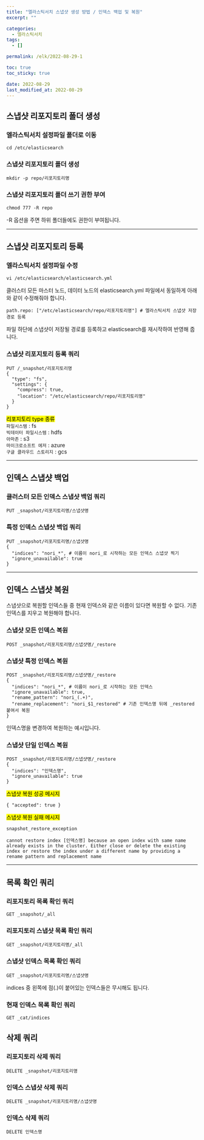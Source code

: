 ```yaml
---
title: "엘라스틱서치 스냅샷 생성 방법 / 인덱스 백업 및 복원"
excerpt: ""

categories:
  - 엘라스틱서치
tags:
  - []

permalink: /elk/2022-08-29-1

toc: true
toc_sticky: true

date: 2022-08-29
last_modified_at: 2022-08-29
---
```


## 스냅샷 리포지토리 폴더 생성

### 엘라스틱서치 설정파일 폴더로 이동
```
cd /etc/elasticsearch
```

### 스냅샷 리포지토리 폴더 생성
```
mkdir -p repo/리포지토리명
```

### 스냅샷 리포지토리 폴더 쓰기 권한 부여
```
chmod 777 -R repo
```
-R 옵션을 주면 하위 폴더들에도 권한이 부여됩니다.

---

## 스냅샷 리포지토리 등록

### 엘라스틱서치 설정파일 수정
```
vi /etc/elasticsearch/elasticsearch.yml
```
클러스터 모든 마스터 노드, 데이터 노드의 elasticsearch.yml 파일에서 동일하게 아래와 같이 수정해줘야 합니다.
```
path.repo: ["/etc/elasticsearch/repo/리포지토리명"] # 엘라스틱서치 스냅샷 저장 경로 등록
```
파일 하단에 스냅샷이 저장될 경로를 등록하고 elasticsearch를 재시작하여 반영해 줍니다.

### 스냅샷 리포지토리 등록 쿼리
```
PUT /_snapshot/리포지토리명
{
  "type": "fs",
  "settings": {
    "compress": true,
    "location": "/etc/elasticsearch/repo/리포지토리명"
  }
}
```

<mark>리포지토리 type 종류</mark>  
`파일시스템` : fs  
`빅데이터 파일시스템` : hdfs  
`아마존` : s3  
`마이크로소프트 에저` : azure  
`구글 클라우드 스토리지` : gcs  

---

## 인덱스 스냅샷 백업

### 클러스터 모든 인덱스 스냅샷 백업 쿼리
```
PUT _snapshot/리포지토리명/스냅샷명
```

### 특정 인덱스 스냅샷 백업 쿼리
```
PUT _snapshot/리포지토리명/스냅샷명
{
  "indices": "nori_*", # 이름이 nori_로 시작하는 모든 인덱스 스냅샷 찍기
  "ignore_unavailable": true
}
```

---

## 인덱스 스냅샷 복원

스냅샷으로 복원할 인덱스들 중 현재 인덱스와 같은 이름이 있다면 복원할 수 없다. 기존 인덱스를 지우고 복원해야 합니다.

### 스냅샷 모든 인덱스 복원
```
POST _snapshot/리포지토리명/스냅샷명/_restore
```

### 스냅샷 특정 인덱스 복원
```
POST _snapshot/리포지토리명/스냅샷명/_restore
{
  "indices": "nori_*", # 이름이 nori_로 시작하는 모든 인덱스
  "ignore_unavailable": true,
  "rename_pattern": "nori_(.+)",
  "rename_replacement": "nori_$1_restored" # 기존 인덱스명 뒤에 _restored 붙여서 복원
}
```
인덱스명을 변경하여 복원하는 예시입니다.

### 스냅샷 단일 인덱스 복원
```
POST _snapshot/리포지토리명/스냅샷명/_restore
{
  "indices": "인덱스명",
  "ignore_unavailable": true
}
```

<mark>스냅샷 복원 성공 메시지</mark>
```
{ "accepted": true }
```

<mark>스냅샷 복원 실패 메시지</mark>
```
snapshot_restore_exception

cannot restore index [인덱스명] because an open index with same name already exists in the cluster. Either close or delete the existing index or restore the index under a different name by providing a rename pattern and replacement name
```

---

## 목록 확인 쿼리

### 리포지토리 목록 확인 쿼리
```
GET _snapshot/_all
```

### 리포지토리 스냅샷 목록 확인 쿼리
```
GET _snapshot/리포지토리명/_all
```

### 스냅샷 인덱스 목록 확인 쿼리
```
GET _snapshot/리포지토리명/스냅샷명
```
indices 중 왼쪽에 점(.)이 붙어있는 인덱스들은 무시해도 됩니다.

### 현재 인덱스 목록 확인 쿼리
```
GET _cat/indices
```

## 삭제 쿼리

### 리포지토리 삭제 쿼리
```
DELETE _snapshot/리포지토리명
```

### 인덱스 스냅샷 삭제 쿼리
```
DELETE _snapshot/리포지토리명/스냅샷명
```

### 인덱스 삭제 쿼리
```
DELETE 인덱스명
```